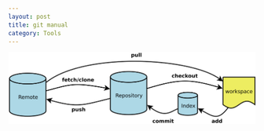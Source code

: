 ```yaml
---
layout: post
title: git manual
category: Tools
---
```

![](https://github.com/wangmingli/wangmingli.github.io/raw/master/pic/git.jpg)
